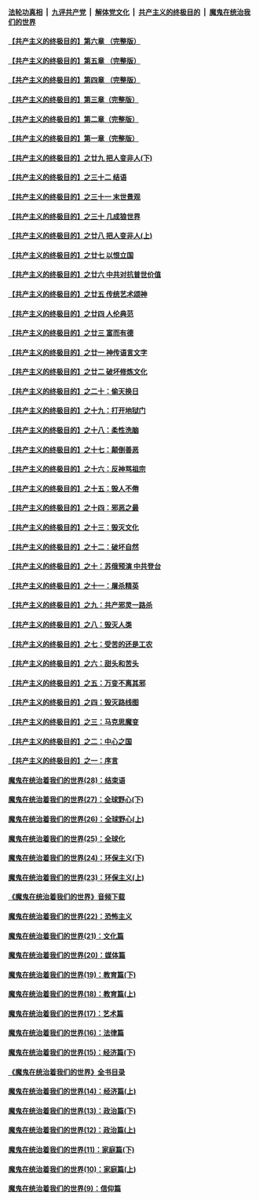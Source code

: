 ####  [法轮功真相](../../../../basic/blob/master/README.md?t=05101931) &nbsp;|&nbsp; [九评共产党](../../../../9ping.md/blob/master/README.md?t=05101931) &nbsp;|&nbsp; [解体党文化](../../../../jtdwh.md/blob/master/README.md?t=05101931)  &nbsp;|&nbsp; [共产主义的终极目的](../../../../gczydzjmd.md/blob/master/README.md?t=05101931) &nbsp;|&nbsp; [魔鬼在统治我们的世界](../../../../mgztzwmdsj.md/blob/master/README.md?t=05101931) 

#### [【共产主义的终极目的】第六章 （完整版）](../pages/nsc422/n11428913.md?t=05101931) 

#### [【共产主义的终极目的】第五章 （完整版）](../pages/nsc422/n11428912.md?t=05101931) 

#### [【共产主义的终极目的】第四章 （完整版）](../pages/nsc422/n11428907.md?t=05101931) 

#### [【共产主义的终极目的】第三章（完整版）](../pages/nsc422/n11428848.md?t=05101931) 

#### [【共产主义的终极目的】第二章（完整版）](../pages/nsc422/n11428831.md?t=05101931) 

#### [【共产主义的终极目的】第一章（完整版）](../pages/nsc422/n11417651.md?t=05101931) 

#### [【共产主义的终极目的】之廿九 把人变非人(下)](../pages/nsc422/n11344140.md?t=05101931) 

#### [【共产主义的终极目的】之三十二 结语](../pages/nsc422/n11360535.md?t=05101931) 

#### [【共产主义的终极目的】之三十一 末世景观](../pages/nsc422/n11351129.md?t=05101931) 

#### [【共产主义的终极目的】之三十 几成狼世界](../pages/nsc422/n11348280.md?t=05101931) 

#### [【共产主义的终极目的】之廿八 把人变非人(上)](../pages/nsc422/n11340492.md?t=05101931) 

#### [【共产主义的终极目的】之廿七 以恨立国](../pages/nsc422/n11336944.md?t=05101931) 

#### [【共产主义的终极目的】之廿六 中共对抗普世价值](../pages/nsc422/n11324785.md?t=05101931) 

#### [【共产主义的终极目的】之廿五 传统艺术颂神](../pages/nsc422/n11296396.md?t=05101931) 

#### [【共产主义的终极目的】之廿四 人伦典范](../pages/nsc422/n11296397.md?t=05101931) 

#### [【共产主义的终极目的】之廿三 富而有德](../pages/nsc422/n11283598.md?t=05101931) 

#### [【共产主义的终极目的】之廿一 神传语言文字](../pages/nsc422/n11263265.md?t=05101931) 

#### [【共产主义的终极目的】之廿二 破坏修炼文化](../pages/nsc422/n11245728.md?t=05101931) 

#### [【共产主义的终极目的】之二十：偷天换日](../pages/nsc422/n11238846.md?t=05101931) 

#### [【共产主义的终极目的】之十九：打开地狱门](../pages/nsc422/n11206376.md?t=05101931) 

#### [【共产主义的终极目的】之十八：柔性洗脑](../pages/nsc422/n11199994.md?t=05101931) 

#### [【共产主义的终极目的】之十七：颠倒善恶](../pages/nsc422/n11179782.md?t=05101931) 

#### [【共产主义的终极目的】之十六：反神骂祖宗](../pages/nsc422/n11166798.md?t=05101931) 

#### [【共产主义的终极目的】之十五：毁人不倦](../pages/nsc422/n11166792.md?t=05101931) 

#### [【共产主义的终极目的】之十四：邪恶之最](../pages/nsc422/n11150249.md?t=05101931) 

#### [【共产主义的终极目的】之十三：毁灭文化](../pages/nsc422/n11135227.md?t=05101931) 

#### [【共产主义的终极目的】之十二：破坏自然](../pages/nsc422/n11135214.md?t=05101931) 

#### [【共产主义的终极目的】之十：苏俄预演 中共登台](../pages/nsc422/n11118424.md?t=05101931) 

#### [【共产主义的终极目的】之十一：屠杀精英](../pages/nsc422/n11118442.md?t=05101931) 

#### [【共产主义的终极目的】之九：共产邪灵一路杀](../pages/nsc422/n11114139.md?t=05101931) 

#### [【共产主义的终极目的】之八：毁灭人类](../pages/nsc422/n11108503.md?t=05101931) 

#### [【共产主义的终极目的】之七：受苦的还是工农](../pages/nsc422/n11101809.md?t=05101931) 

#### [【共产主义的终极目的】之六：甜头和苦头](../pages/nsc422/n11096971.md?t=05101931) 

#### [【共产主义的终极目的】之五：万变不离其邪](../pages/nsc422/n11091285.md?t=05101931) 

#### [【共产主义的终极目的】之四：毁灭路线图](../pages/nsc422/n11086284.md?t=05101931) 

#### [【共产主义的终极目的】之三：马克思魔变](../pages/nsc422/n11061941.md?t=05101931) 

#### [【共产主义的终极目的】之二：中心之国](../pages/nsc422/n11047728.md?t=05101931) 

#### [【共产主义的终极目的】之一：序言](../pages/nsc422/n11086077.md?t=05101931) 

#### [魔鬼在统治着我们的世界(28)：结束语](../pages/nsc422/n10936246.md?t=05101931) 

#### [魔鬼在统治着我们的世界(27)：全球野心(下)](../pages/nsc422/n10928319.md?t=05101931) 

#### [魔鬼在统治着我们的世界(26)：全球野心(上)](../pages/nsc422/n10900318.md?t=05101931) 

#### [魔鬼在统治着我们的世界(25)：全球化](../pages/nsc422/n10788205.md?t=05101931) 

#### [魔鬼在统治着我们的世界(24)：环保主义(下)](../pages/nsc422/n10695307.md?t=05101931) 

#### [魔鬼在统治着我们的世界(23)：环保主义(上)](../pages/nsc422/n10688613.md?t=05101931) 

#### [《魔鬼在统治着我们的世界》音频下载](../pages/nsc422/n10635553.md?t=05101931) 

#### [魔鬼在统治着我们的世界(22)：恐怖主义](../pages/nsc422/n10614727.md?t=05101931) 

#### [魔鬼在统治着我们的世界(21)：文化篇](../pages/nsc422/n10597706.md?t=05101931) 

#### [魔鬼在统治着我们的世界(20)：媒体篇](../pages/nsc422/n10586579.md?t=05101931) 

#### [魔鬼在统治着我们的世界(19)：教育篇(下)](../pages/nsc422/n10564808.md?t=05101931) 

#### [魔鬼在统治着我们的世界(18)：教育篇(上)](../pages/nsc422/n10526970.md?t=05101931) 

#### [魔鬼在统治着我们的世界(17)：艺术篇](../pages/nsc422/n10499093.md?t=05101931) 

#### [魔鬼在统治着我们的世界(16)：法律篇](../pages/nsc422/n10485969.md?t=05101931) 

#### [魔鬼在统治着我们的世界(15)：经济篇(下)](../pages/nsc422/n10469975.md?t=05101931) 

#### [《魔鬼在统治着我们的世界》全书目录](../pages/nsc422/n10464261.md?t=05101931) 

#### [魔鬼在统治着我们的世界(14)：经济篇(上)](../pages/nsc422/n10457370.md?t=05101931) 

#### [魔鬼在统治着我们的世界(13)：政治篇(下)](../pages/nsc422/n10448270.md?t=05101931) 

#### [魔鬼在统治着我们的世界(12)：政治篇(上)](../pages/nsc422/n10444576.md?t=05101931) 

#### [魔鬼在统治着我们的世界(11)：家庭篇(下)](../pages/nsc422/n10440961.md?t=05101931) 

#### [魔鬼在统治着我们的世界(10)：家庭篇(上)](../pages/nsc422/n10435448.md?t=05101931) 

#### [魔鬼在统治着我们的世界(9)：信仰篇](../pages/nsc422/n10432159.md?t=05101931) 

